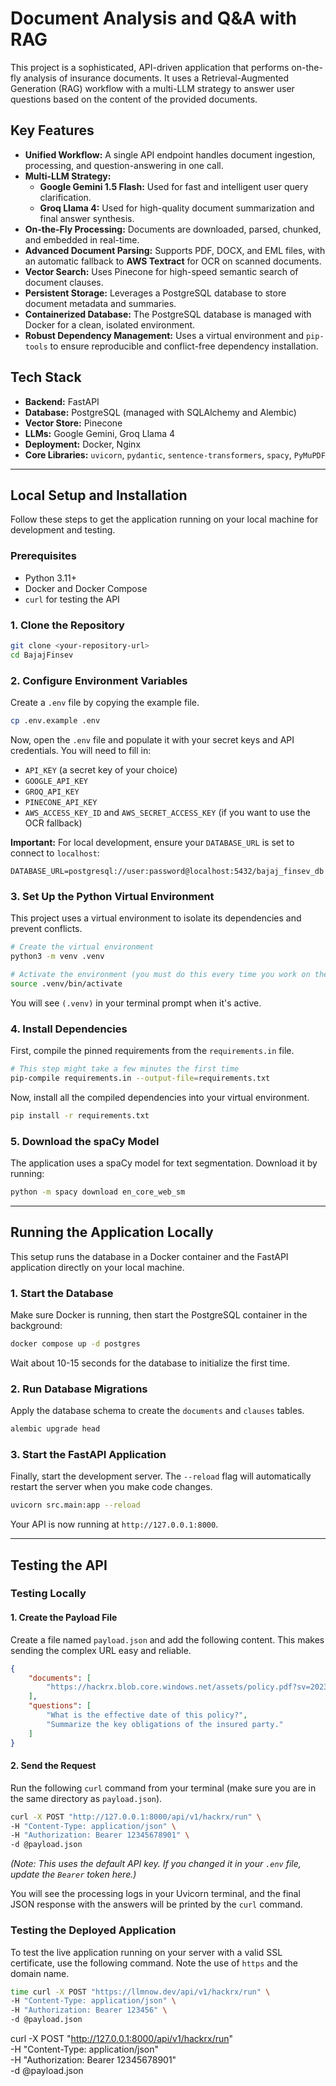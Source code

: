 # Document Analysis and Q&A with RAG

This project is a sophisticated, API-driven application that performs on-the-fly analysis of insurance documents. It uses a Retrieval-Augmented Generation (RAG) workflow with a multi-LLM strategy to answer user questions based on the content of the provided documents.

## Key Features

*   **Unified Workflow:** A single API endpoint handles document ingestion, processing, and question-answering in one call.
*   **Multi-LLM Strategy:**
    *   **Google Gemini 1.5 Flash:** Used for fast and intelligent user query clarification.
    *   **Groq Llama 4:** Used for high-quality document summarization and final answer synthesis.
*   **On-the-Fly Processing:** Documents are downloaded, parsed, chunked, and embedded in real-time.
*   **Advanced Document Parsing:** Supports PDF, DOCX, and EML files, with an automatic fallback to **AWS Textract** for OCR on scanned documents.
*   **Vector Search:** Uses Pinecone for high-speed semantic search of document clauses.
*   **Persistent Storage:** Leverages a PostgreSQL database to store document metadata and summaries.
*   **Containerized Database:** The PostgreSQL database is managed with Docker for a clean, isolated environment.
*   **Robust Dependency Management:** Uses a virtual environment and `pip-tools` to ensure reproducible and conflict-free dependency installation.

## Tech Stack

*   **Backend:** FastAPI
*   **Database:** PostgreSQL (managed with SQLAlchemy and Alembic)
*   **Vector Store:** Pinecone
*   **LLMs:** Google Gemini, Groq Llama 4
*   **Deployment:** Docker, Nginx
*   **Core Libraries:** `uvicorn`, `pydantic`, `sentence-transformers`, `spacy`, `PyMuPDF`

---

## Local Setup and Installation

Follow these steps to get the application running on your local machine for development and testing.

### Prerequisites

*   Python 3.11+
*   Docker and Docker Compose
*   `curl` for testing the API

### 1. Clone the Repository

```bash
git clone <your-repository-url>
cd BajajFinsev
```

### 2. Configure Environment Variables

Create a `.env` file by copying the example file.

```bash
cp .env.example .env
```

Now, open the `.env` file and populate it with your secret keys and API credentials. You will need to fill in:
*   `API_KEY` (a secret key of your choice)
*   `GOOGLE_API_KEY`
*   `GROQ_API_KEY`
*   `PINECONE_API_KEY`
*   `AWS_ACCESS_KEY_ID` and `AWS_SECRET_ACCESS_KEY` (if you want to use the OCR fallback)

**Important:** For local development, ensure your `DATABASE_URL` is set to connect to `localhost`:
```
DATABASE_URL=postgresql://user:password@localhost:5432/bajaj_finsev_db
```

### 3. Set Up the Python Virtual Environment

This project uses a virtual environment to isolate its dependencies and prevent conflicts.

```bash
# Create the virtual environment
python3 -m venv .venv

# Activate the environment (you must do this every time you work on the project)
source .venv/bin/activate
```
You will see `(.venv)` in your terminal prompt when it's active.

### 4. Install Dependencies

First, compile the pinned requirements from the `requirements.in` file.

```bash
# This step might take a few minutes the first time
pip-compile requirements.in --output-file=requirements.txt
```

Now, install all the compiled dependencies into your virtual environment.

```bash
pip install -r requirements.txt
```

### 5. Download the spaCy Model

The application uses a spaCy model for text segmentation. Download it by running:

```bash
python -m spacy download en_core_web_sm
```

---

## Running the Application Locally

This setup runs the database in a Docker container and the FastAPI application directly on your local machine.

### 1. Start the Database

Make sure Docker is running, then start the PostgreSQL container in the background:

```bash
docker compose up -d postgres
```
Wait about 10-15 seconds for the database to initialize the first time.

### 2. Run Database Migrations

Apply the database schema to create the `documents` and `clauses` tables.

```bash
alembic upgrade head
```

### 3. Start the FastAPI Application

Finally, start the development server. The `--reload` flag will automatically restart the server when you make code changes.

```bash
uvicorn src.main:app --reload
```

Your API is now running at `http://127.0.0.1:8000`.

---

## Testing the API

### Testing Locally

#### 1. Create the Payload File

Create a file named `payload.json` and add the following content. This makes sending the complex URL easy and reliable.

```json
{
    "documents": [
        "https://hackrx.blob.core.windows.net/assets/policy.pdf?sv=2023-01-03&st=2025-07-04T09%3A11%3A24Z&se=2027-07-05T09%3A11%3A00Z&sr=b&sp=r&sig=N4a9OU0w0QXO6AOIBiu4bpl7AXvEZogeT%2FjUHNO7HzQ%3D"
    ],
    "questions": [
        "What is the effective date of this policy?",
        "Summarize the key obligations of the insured party."
    ]
}
```

#### 2. Send the Request

Run the following `curl` command from your terminal (make sure you are in the same directory as `payload.json`).

```bash
curl -X POST "http://127.0.0.1:8000/api/v1/hackrx/run" \
-H "Content-Type: application/json" \
-H "Authorization: Bearer 12345678901" \
-d @payload.json
```
*(Note: This uses the default API key. If you changed it in your `.env` file, update the `Bearer` token here.)*

You will see the processing logs in your Uvicorn terminal, and the final JSON response with the answers will be printed by the `curl` command.

### Testing the Deployed Application

To test the live application running on your server with a valid SSL certificate, use the following command. Note the use of `https` and the domain name.

```bash
time curl -X POST "https://llmnow.dev/api/v1/hackrx/run" \
-H "Content-Type: application/json" \
-H "Authorization: Bearer 123456" \
-d @payload.json
```

 curl -X POST "http://127.0.0.1:8000/api/v1/hackrx/run" \
    -H "Content-Type: application/json" \
    -H "Authorization: Bearer 12345678901" \
    -d @payload.json
